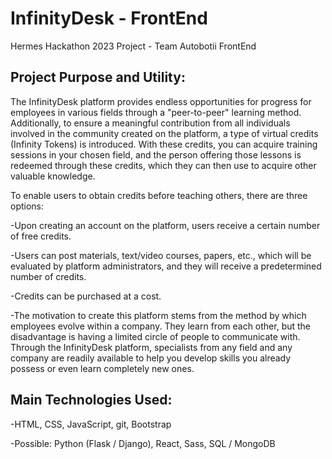 # InfinityDesk - FrontEnd
Hermes Hackathon 2023 Project - Team Autobotii FrontEnd

## Project Purpose and Utility:

The InfinityDesk platform provides endless opportunities for progress for employees in various fields through a "peer-to-peer" learning method. Additionally, to ensure a meaningful contribution from all individuals involved in the community created on the platform, a type of virtual credits (Infinity Tokens) is introduced. With these credits, you can acquire training sessions in your chosen field, and the person offering those lessons is redeemed through these credits, which they can then use to acquire other valuable knowledge.

To enable users to obtain credits before teaching others, there are three options:

-Upon creating an account on the platform, users receive a certain number of free credits.

-Users can post materials, text/video courses, papers, etc., which will be evaluated by platform administrators, and they will receive a predetermined number of credits.

-Credits can be purchased at a cost.

-The motivation to create this platform stems from the method by which employees evolve within a company. They learn from each other, but the disadvantage is having a limited circle of people to communicate with. Through the InfinityDesk platform, specialists from any field and any company are readily available to help you develop skills you already possess or even learn completely new ones.

## Main Technologies Used:
-HTML, CSS, JavaScript, git, Bootstrap

-Possible: Python (Flask / Django), React, Sass, SQL / MongoDB
